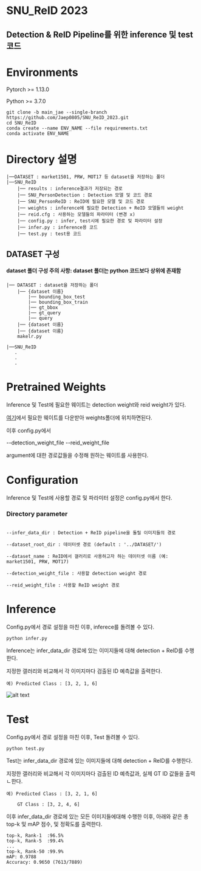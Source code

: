 # SNU_ReID 2023
## Detection & ReID Pipeline를 위한 inference 및 test 코드


# Environments
Pytorch >= 1.13.0

Python >= 3.7.0

```
git clone -b main_jae --single-branch https://github.com/Jaep0805/SNU_ReID_2023.git
cd SNU_ReID
conda create --name ENV_NAME --file requirements.txt
conda activate ENV_NAME
```


# Directory 설명

```
|──DATASET : market1501, PRW, MOT17 등 dataset을 저장하는 폴더
|──SNU_ReID
    |── results : inference결과가 저장되는 경로
    |── SNU_PersonDetection : Detection 모델 및 코드 경로
    |── SNU_PersonReID : ReID에 필요한 모델 및 코드 경로
    |── weights : inference에 필요한 Detection + ReID 모델들의 weight
    |── reid.cfg : 사용하는 모델들의 파라미터 (변경 x)
    |── config.py : infer, test시에 필요한 경로 및 파라미터 설정 
    |── infer.py : inference용 코드
    |── test.py : test용 코드

```

## DATASET 구성

#### dataset 폴더 구성 주의 사항: dataset 폴더는 python 코드보다 상위에 존재함

```
|── DATASET : dataset을 저장하는 폴더
    |── {dataset 이름}
        |── bounding_box_test
        |── bounding_box_train
        |── gt_bbox
        |── gt_query
        |── query
    |── {dataset 이름}
    |── {dataset 이름}
    makelr.py

|──SNU_ReID
   .
   .
   .

```


# Pretrained Weights

Inference 및 Test에 필요한 웨이트는 detection weight와 reid weight가 있다.

[여기](https://drive.google.com/file/d/1lmekmWJgyUKafVJRDvLlkKuMhEnGyexc/view?usp=sharing)에서 필요한 웨이트를 다운받아 weights폴더에 위치하면된다.

이후 config.py에서 

--detection_weight_file
--reid_weight_file

argument에 대한 경로값들을 수정해 원하는 웨이트를 사용한다.


# Configuration

Inference 및 Test에 사용할 경로 및 파라미터 설정은 config.py에서 한다.

### Directory parameter

```

--infer_data_dir : Detection + ReID pipeline을 돌릴 이미지들의 경로

--dataset_root_dir : 데이터셋 경로 (default : '../DATASET/')

--dataset_name : ReID에서 갤러리로 사용하고자 하는 데이터셋 이름 (예: market1501, PRW, MOT17)

--detection_weight_file : 사용할 detection weight 경로

--reid_weight_file : 사용할 ReID weight 경로

```

# Inference

Config.py에서 경로 설정을 마친 이후, inferece를 돌려볼 수 있다.

```
python infer.py
```

Inference는 infer_data_dir 경로에 있는 이미지들에 대해 detection + ReID를 수행한다.

지정한 갤러리와 비교해서 각 이미지마다 검출된 ID 예측값을 출력한다.

```
예) Predicted Class : [3, 2, 1, 6]
```
![alt text]()

# Test

Config.py에서 경로 설정을 마친 이후, Test 돌려볼 수 있다.

```
python test.py
```

Test는 infer_data_dir 경로에 있는 이미지들에 대해 detection + ReID를 수행한다.

지정한 갤러리와 비교해서 각 이미지마다 검출된 ID 예측값과, 실제 GT ID 값들을 출력ㄴ한다.

```
예) Predicted Class : [3, 2, 1, 6]

    GT Class : [3, 2, 4, 6]
```

이후 infer_data_dir 경로에 있는 모든 이미지들에대해 수행한 이후,
아래와 같은 총 top-k 및 mAP 점수, 및 정확도를 출력한다.

```
top-k, Rank-1  :96.5%
top-k, Rank-5  :99.4%
...
top-k, Rank-50 :99.9%
mAP: 0.9788
Accuracy: 0.9650 (7613/7889)
```






